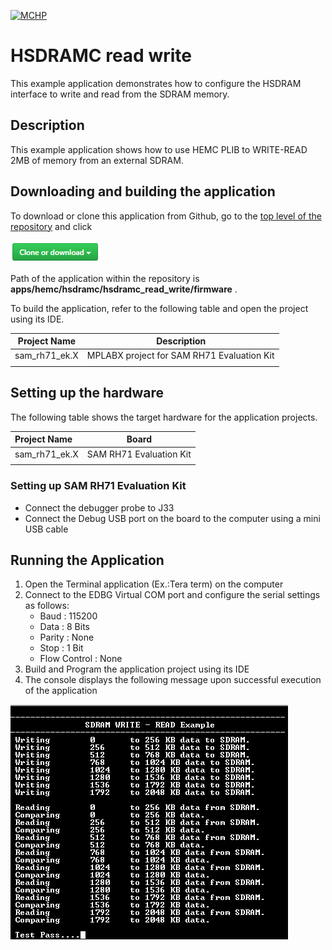 [![MCHP](https://www.microchip.com/ResourcePackages/Microchip/assets/dist/images/logo.png)](https://www.microchip.com)

# HSDRAMC read write

This example application demonstrates how to configure the HSDRAM interface to write and read from the SDRAM memory.

## Description

This example application shows how to use HEMC PLIB to WRITE-READ 2MB of memory from an external SDRAM.

## Downloading and building the application

To download or clone this application from Github, go to the [top level of the repository](https://github.com/Microchip-MPLAB-Harmony/csp_apps_sam_rh71) and click

![clone](../../../../docs/images/clone.png)

Path of the application within the repository is **apps/hemc/hsdramc/hsdramc_read_write/firmware** .

To build the application, refer to the following table and open the project using its IDE.

| Project Name      | Description                                    |
| ----------------- | ---------------------------------------------- |
| sam_rh71_ek.X | MPLABX project for SAM RH71 Evaluation Kit |
|||

## Setting up the hardware

The following table shows the target hardware for the application projects.

| Project Name| Board|
|:---------|:---------:|
| sam_rh71_ek.X | SAM RH71 Evaluation Kit
|||

### Setting up SAM RH71 Evaluation Kit

- Connect the debugger probe to J33
- Connect the Debug USB port on the board to the computer using a mini USB cable

## Running the Application

1. Open the Terminal application (Ex.:Tera term) on the computer
2. Connect to the EDBG Virtual COM port and configure the serial settings as follows:
    - Baud : 115200
    - Data : 8 Bits
    - Parity : None
    - Stop : 1 Bit
    - Flow Control : None
3. Build and Program the application project using its IDE
4. The console displays the following message upon successful execution of the application

![output](images/output_sdramc_read_write.png)
